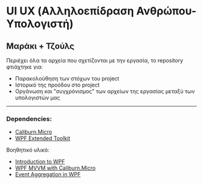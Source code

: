 # **UI UX (Αλληλοεπίδραση Ανθρώπου-Υπολογιστή)**
## Μαράκι + Τζούλς

Περιέχει όλα τα αρχεία που σχετίζονται με την εργασία, το repository φτιάχτηκε για:
- Παρακολούθηση των στόχων του project
- Ιστορικό της προόδου στο project
- Οργάνωση και "συγχρόνισμος" των αρχείων της εργασίας μεταξύ των υπολογιστών μας
***

### **Dependencies**:
- [Caliburn.Micro](https://www.nuget.org/packages/Caliburn.Micro)
- [WPF Extended Toolkit](https://www.nuget.org/packages/Extended.Wpf.Toolkit)

Βοηθητικό υλικό:
- [Introduction to WPF](https://www.youtube.com/watch?v=gSfMNjWNoX0&t=2070s)
- [WPF MVVM with Caliburn.Micro](https://www.youtube.com/watch?v=laPFq3Fhs8k&t=473s)
- [Event Aggregation in WPF](https://www.youtube.com/watch?v=70Dj9cnyu2g)

